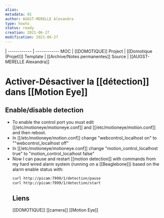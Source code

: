 ```yaml
---
alias:
metadata: 01
author: AUGST-MERELLE Alexandra
type: howto
status: ready
creation: 2021-06-27
modification: 2021-06-27
---
```

 | 
------------ | ------------
MOC | [[DOMOTIQUE]]
Project | [[Domotique (Projet)]]
Template | [[Archive/Notes permanentes]]
Source | [[AUGST-MERELLE Alexandra]]

# Activer-Désactiver la [[détection]] dans [[Motion Eye]]
## Enable/disable detection
- To enable the control port you must edit [[/etc/motioneye/motioneye.conf]] and [[/etc/motioneye/motion.conf]] and then reboot.
- In [[/etc/motioneye/motion.conf]] change "webcontrol_localhost on" to  ""webcontrol_localhost off"
- In [[/etc/motioneye/motioneye.conf]] change "motion_control_localhost true" to "motion_control_localhost false"
- Now I can pause and restart [[motion detection]] with commands from my hard wired alarm system (running on a [[Beaglebone]]) based on the alarm enable status with:
  ```bash
  curl http://picam:7999/1/detection/pause
  curl http://picam:7999/1/detection/start
  ```
  ## Liens
  [[DOMOTIQUE]] [[camera]] [[Motion Eye]]